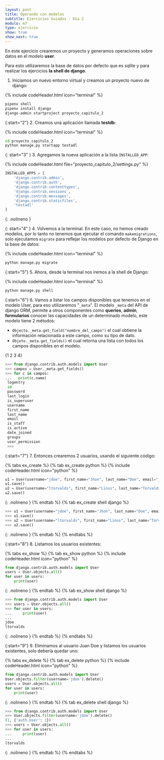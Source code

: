 ```yaml
---
layout: post
title: Operando con modelos
subtitle: Ejercicios Guiados - Día 2
modulo: m7
type: ejercicio
show: true
show_next: true
---
```


En este ejercicio crearemos un proyecto y generamos operaciones sobre datos en el modelo **user**.

Para esto utilizaremos la base de datos por defecto que es sqlite y para realizar los ejercicios **la shell de django**.

1. Iniciamos un nuevo entorno virtual y creamos un proyecto nuevo de django:

{% include codeHeader.html icon="terminal" %}
```bash
pipenv shell
pipenv install django 
django-admin startproject proyecto_capitulo_2
```

{:start="2"}
2. Creamos una aplicación llamada **testdb**:

{% include codeHeader.html icon="terminal" %}
```bash
cd proyecto_capitulo_2
python manage.py startapp testadl
```

{: start="3" }
3. Agregamos la nueva aplicación a la lista `INSTALLED_APP`:

{% include codeHeader.html file="proyecto_capitulo_2/settings.py" %}
```py
INSTALLED_APPS = [
    'django.contrib.admin',
    'django.contrib.auth',
    'django.contrib.contenttypes',
    'django.contrib.sessions',
    'django.contrib.messages',
    'django.contrib.staticfiles',
    'testadl'
]
```
{: .nolineno }

{: start="4" }
4. Volvemos a la terminal. En este caso, no hemos creado modelos, por lo tanto no tenemos que ejecutar el comando `makemigrations`, solo ejecutamos `migrate` para reflejar los modelos por defecto de Django en la base de datos:

{% include codeHeader.html icon="terminal" %}
```bash
python manage.py migrate
```

{:start="5"}
5. Ahora, desde la terminal nos iremos a la shell de Django:

{% include codeHeader.html icon="terminal" %}
```bash
python manage.py shell
```

{:start="6"}
6. Vamos a listar los campos disponibles que tenemos en el modelo User, para eso utilizaremos "`_meta`". El modelo `_meta` del API de django ORM, permite a otros componentes como **queries**, **admin**, **formularios** conocer las capacidades de un determinado modelo, este modelo tiene 2 métodos:

- `Objecto._meta.get_field("nombre_del_campo")` el cual obtiene la información relacionada a este campo, como su tipo de dato.
- `Objeto._meta.get_fields()` el cual retorna una lista con todos los campos disponibles en el modelo.

{1 2 3 4}
```py
>>> from django.contrib.auth.models import User
>>> campos = User._meta.get_fields()
>>> for c in campos:
...   print(c.name)
 logentry
 id
 password
 last_login
 is_superuser
 username
 first_name
 last_name
 email
 is_staff
 is_active
 date_joined
 groups
 user_permission
 >>>
```

{:start="7"}
7. Entonces crearemos 2 usuarios, usando el siguiente código:

{% tabs ex_create %}
{% tab ex_create python %}
{% include codeHeader.html icon="python" %}
```py
u1 = User(username="jdoe", first_name="Jhon", last_name="Doe", email="jdoe@mail.com")
u1.save()
u2 = User(username="ltorvalds", first_name="Linus", last_name="Torvalds", email="ltorvalds@mail.com")
u2.save()
```
{: .nolineno }
{% endtab %}
{% tab ex_create shell django %}
```py
>>> u1 = User(username="jdoe", first_name="Jhon", last_name="Doe", email="jdoe@mail.com")
>>> u1.save()
>>> u2 = User(username="ltorvalds", first_name="Linus", last_name="Torvalds", email="ltorvalds@mail.com")
>>> u2.save()
```
{: .nolineno }
{% endtab %}
{% endtabs %}

{:start="8"}
8. Listamos los usuarios existentes:

{% tabs ex_show %}
{% tab ex_show python %}
{% include codeHeader.html icon="python" %}
```py
from django.contrib.auth.models import User
users = User.objects.all()
for user in users:
	print(user)
```
{: .nolineno }
{% endtab %}
{% tab ex_show shell django %}
```py
>>> from django.contrib.auth.models import User
>>> users = User.objects.all()
>>> for user in users:
...     print(user)
...
jdoe
ltorvalds
```
{: .nolineno }
{% endtab %}
{% endtabs %}

{:start="9"}
9. Eliminamos al usuario Juan Doe y listamos los usuarios existentes, solo debería quedar uno:

{% tabs ex_delete %}
{% tab ex_delete python %}
{% include codeHeader.html icon="python" %}
```py
from django.contrib.auth.models import User
User.objects.filter(username='jdoe').delete()
users = User.objects.all()
for user in users:
	print(user)
```
{: .nolineno }
{% endtab %}
{% tab ex_delete shell django %}
```py
>>> from django.contrib.auth.models import User
>>> User.objects.filter(username='jdoe').delete()
(1, {'auth.User': 1})
>>> users = User.objects.all()
>>> for user in users:
...     print(user)
...
ltorvalds
```
{: .nolineno }
{% endtab %}
{% endtabs %}
